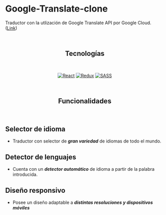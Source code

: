 Google-Translate-clone
=============
Traductor con la utlización de Google Translate API por Google Cloud. ([Link](https://es.pornhub.com/))

<br />

<div align="center">
  
## Tecnologías
  
</div>

<br />

<div align="center">

[![React](https://img.shields.io/badge/-React-blue?style=for-the-badge&logo=React)](https://es.reactjs.org/)
[![Redux](https://img.shields.io/badge/-Redux-violet?style=for-the-badge&logo=redux)](https://sass-lang.com/)
[![SASS](https://img.shields.io/badge/-sass-yellow?style=for-the-badge&logo=sass)](https://sass-lang.com/)

</div>

<br />

<div align="center">
  
## Funcionalidades

</div>

<br />

## Selector de idioma
* Traductor con selector de ***gran variedad*** de idiomas de todo el mundo.

## Detector de lenguajes
* Cuenta con un ***detector automático*** de idioma a partir de la palabra introducida.

## Diseño responsivo
* Posee un diseño adaptable a ***distintas resoluciones y dispositivos móviles***

<br />
<br />
